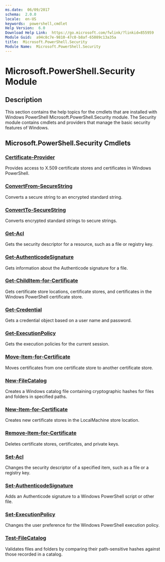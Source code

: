 ```yaml
---
ms.date:  06/09/2017
schema:  2.0.0
locale:  en-US
keywords:  powershell,cmdlet
Help Version:  6.0
Download Help Link:  https://go.microsoft.com/fwlink/?linkid=855959
Module Guid:  a94c8c7e-9810-47c0-b8af-65089c13a35a
title:  Microsoft.PowerShell.Security
Module Name:  Microsoft.PowerShell.Security
---
```


# Microsoft.PowerShell.Security Module
## Description
This section contains the help topics for the cmdlets that are installed with Windows PowerShell Microsoft.PowerShell.Security module. The Security module contains cmdlets and providers that manage the basic security features of Windows.

## Microsoft.PowerShell.Security Cmdlets
### [Certificate-Provider](Providers/Certificate-Provider.md)
Provides access to X.509 certificate stores and certificates in Windows PowerShell.

### [ConvertFrom-SecureString](ConvertFrom-SecureString.md)
Converts a secure string to an encrypted standard string.


### [ConvertTo-SecureString](ConvertTo-SecureString.md)
Converts encrypted standard strings to secure strings.


### [Get-Acl](Get-Acl.md)
Gets the security descriptor for a resource, such as a file or registry key.


### [Get-AuthenticodeSignature](Get-AuthenticodeSignature.md)
Gets information about the Authenticode signature for a file.


### [Get-ChildItem-for-Certificate](Providers/et-ChildItem-for-Certificate.md)
Gets certificate store locations, certificate stores, and certificates in the Windows PowerShell certificate store.

### [Get-Credential](Get-Credential.md)
Gets a credential object based on a user name and password.


### [Get-ExecutionPolicy](Get-ExecutionPolicy.md)
Gets the execution policies for the current session.


### [Move-Item-for-Certificate](Providers/Move-Item-for-Certificate.md)
Moves certificates from one certificate store to another certificate store.


### [New-FileCatalog](New-FileCatalog.md)
Creates a Windows catalog file containing cryptographic hashes for files and folders in specified paths.


### [New-Item-for-Certificate](Providers/New-Item-for-Certificate.md)
Creates new certificate stores in the LocalMachine store location.


### [Remove-Item-for-Certificate](Remove-Item-for-Certificate.md)
Deletes certificate stores, certificates, and private keys.


### [Set-Acl](Set-Acl.md)
Changes the security descriptor of a specified item, such as a file or a registry key.


### [Set-AuthenticodeSignature](Set-AuthenticodeSignature.md)
Adds an Authenticode signature to a Windows PowerShell script or other file.


### [Set-ExecutionPolicy](Set-ExecutionPolicy.md)
Changes the user preference for the Windows PowerShell execution policy.


### [Test-FileCatalog](Test-FileCatalog.md)
Validates files and folders by comparing their path-sensitive hashes against those recorded in a catalog.
